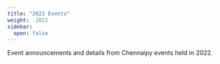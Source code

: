 ```yaml
---
title: "2022 Events"
weight: -2022
sidebar:
  open: false
---
```


Event announcements and details from Chennaipy events held in 2022.
